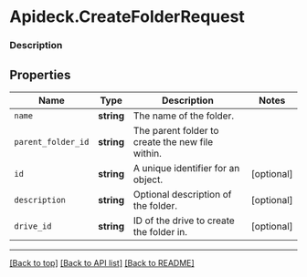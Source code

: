 # Apideck.CreateFolderRequest

### Description

## Properties
Name | Type | Description | Notes
------------ | ------------- | ------------- | -------------
`name` | **string** | The name of the folder. | 
`parent_folder_id` | **string** | The parent folder to create the new file within. | 
`id` | **string** | A unique identifier for an object. | [optional] 
`description` | **string** | Optional description of the folder. | [optional] 
`drive_id` | **string** | ID of the drive to create the folder in. | [optional] 





---

[[Back to top]](#) [[Back to API list]](../../../../README.md#documentation-for-api-endpoints) [[Back to README]](../../../../README.md)


